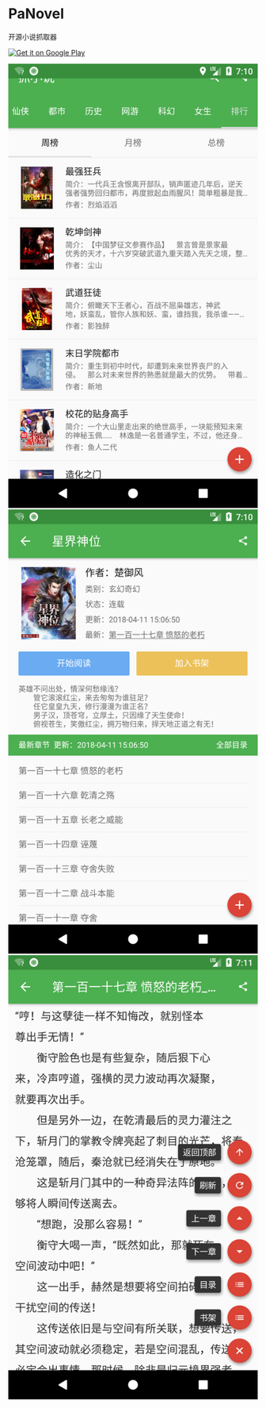 # PaNovel
开源小说抓取器

<a href='https://play.google.com/store/apps/details?id=com.tian.panovel&pcampaignid=MKT-Other-global-all-co-prtnr-py-PartBadge-Mar2515-1'><img alt='Get it on Google Play' src='https://play.google.com/intl/en_us/badges/images/generic/en_badge_web_generic.png'/></a>

![img-w150](doc/1.png)
![img-w150](doc/2.png)
![img-w150](doc/3.png)